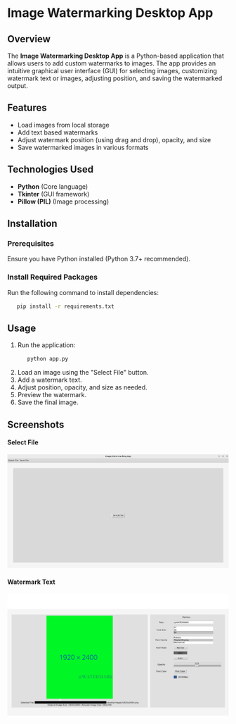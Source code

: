 # Image Watermarking Desktop App

## Overview
The **Image Watermarking Desktop App** is a Python-based application that allows users to add custom watermarks to images. The app provides an intuitive graphical user interface (GUI) for selecting images, customizing watermark text or images, adjusting position, and saving the watermarked output.

## Features
- Load images from local storage
- Add text based watermarks
- Adjust watermark position (using drag and drop), opacity, and size
- Save watermarked images in various formats

## Technologies Used
- **Python** (Core language)
- **Tkinter** (GUI framework)
- **Pillow (PIL)** (Image processing)

## Installation
### Prerequisites
Ensure you have Python installed (Python 3.7+ recommended).

### Install Required Packages
Run the following command to install dependencies:
   ```bash
      pip install -r requirements.txt
   ```

## Usage
1. Run the application:
   ```bash
      python app.py
   ```
2. Load an image using the "Select File" button.
3. Add a watermark text.
4. Adjust position, opacity, and size as needed.
5. Preview the watermark.
6. Save the final image.

## Screenshots

#### Select File
![img.png](img.png)

#### Watermark Text
![img_2.png](img_2.png)




